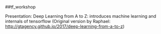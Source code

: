 ##tf_workshop

Presentation: Deep Learning from A to Z: introduces machine learning and internals of tensorflow (Original version by Raphael: http://gtagency.github.io/2017/deep-learning-from-a-to-z)

